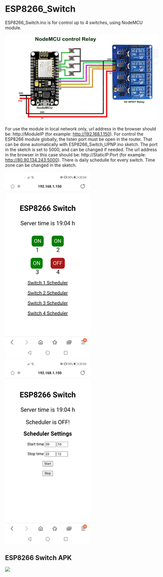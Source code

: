 # ESP8266_Switch

ESP8266_Switch.ino is for control up to 4 switches, using NodeMCU module. 

<img src="https://github.com/raykopan/ESP8266_Switch/blob/main/NodeMCU_0.9.jpg" width="580" />

For use the module in local network only, url address in the browser should be: http://ModuleIP (for example: http://192.168.1.150). For control the ESP8266 module globally, the listen port must be open in the router. 
That can be done automatically with ESP8266_Switch_UPNP.ino sketch. The port in the sketch is set to 5000, and can be changed if needed. The url address in the browser in this case should be: http://StaticIP:Port (for example: http://80.90.134.243:5000).
There is daily schedulle for every switch. Time zone can be changed in the sketch.

<img src="https://github.com/raykopan/ESP8266_Switch/blob/main/ESP8266Switch.jpg" width="280"/>         <img src="https://github.com/raykopan/ESP8266_Switch/blob/main/ESP8266SwitchScheduler.jpg" width="280"/>

## ESP8266 Switch APK 

<a href="https://play.google.com/store/apps/details?id=com.esp8266.remote" target="_blank">
<img src="https://i.imgur.com/SodCdkm.png" height=60" /></a>


